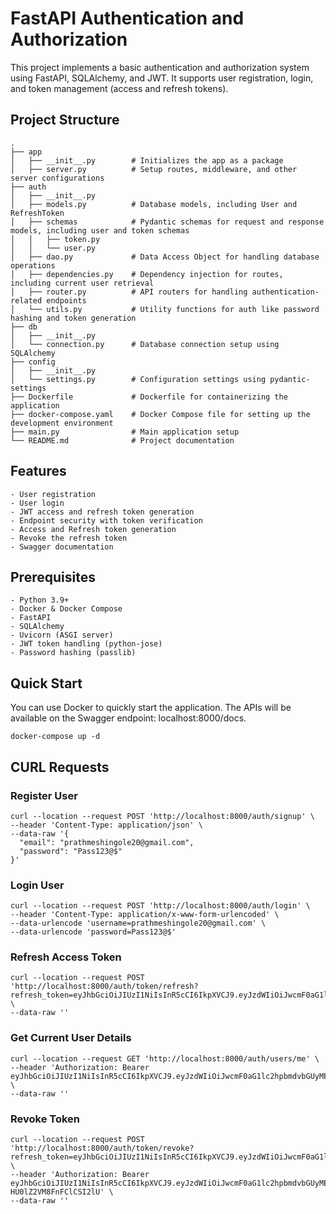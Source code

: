 # FastAPI Authentication and Authorization

This project implements a basic authentication and authorization system using FastAPI, SQLAlchemy, and JWT. It supports user registration, login, and token management (access and refresh tokens).

## Project Structure

```plaintext
.
├── app
│   ├── __init__.py        # Initializes the app as a package
│   ├── server.py          # Setup routes, middleware, and other server configurations
├── auth
│   ├── __init__.py
│   ├── models.py          # Database models, including User and RefreshToken
│   ├── schemas            # Pydantic schemas for request and response models, including user and token schemas
│   │   ├── token.py
│   │   └── user.py
│   ├── dao.py             # Data Access Object for handling database operations
│   ├── dependencies.py    # Dependency injection for routes, including current user retrieval
│   ├── router.py          # API routers for handling authentication-related endpoints
│   └── utils.py           # Utility functions for auth like password hashing and token generation
├── db
│   ├── __init__.py
│   └── connection.py      # Database connection setup using SQLAlchemy
├── config
│   ├── __init__.py
│   └── settings.py        # Configuration settings using pydantic-settings
├── Dockerfile             # Dockerfile for containerizing the application
├── docker-compose.yaml    # Docker Compose file for setting up the development environment
├── main.py                # Main application setup
└── README.md              # Project documentation
```

## Features

```plaintext
- User registration
- User login
- JWT access and refresh token generation
- Endpoint security with token verification
- Access and Refresh token generation
- Revoke the refresh token
- Swagger documentation
```

## Prerequisites
```plaintext
- Python 3.9+
- Docker & Docker Compose
- FastAPI
- SQLAlchemy
- Uvicorn (ASGI server)
- JWT token handling (python-jose)
- Password hashing (passlib)
```

## Quick Start
You can use Docker to quickly start the application. The APIs will be available on the Swagger endpoint: localhost:8000/docs.
```plaintext
docker-compose up -d
```

## CURL Requests

### Register User
```commandline
curl --location --request POST 'http://localhost:8000/auth/signup' \
--header 'Content-Type: application/json' \
--data-raw '{
  "email": "prathmeshingole20@gmail.com",
  "password": "Pass123@$"
}'

```

### Login User
```commandline
curl --location --request POST 'http://localhost:8000/auth/login' \
--header 'Content-Type: application/x-www-form-urlencoded' \
--data-urlencode 'username=prathmeshingole20@gmail.com' \
--data-urlencode 'password=Pass123@$'
```

### Refresh Access Token
```commandline
curl --location --request POST 'http://localhost:8000/auth/token/refresh?refresh_token=eyJhbGciOiJIUzI1NiIsInR5cCI6IkpXVCJ9.eyJzdWIiOiJwcmF0aG1lc2hpbmdvbGUyMEBnbWFpbC5jb20iLCJpYXQiOjE3MTk5NDQ3MTUsIm5vbmNlIjoiZjY5ZjE2MWY0MTMyNjI4M2IyMGVmZjgzMzZiMzE3ODMifQ.WY35XG4mXhROL3AxoX0XUuazIZIGwTDOEtQuWLgTGNY' \
--data-raw ''
```


### Get Current User Details
```commandline
curl --location --request GET 'http://localhost:8000/auth/users/me' \
--header 'Authorization: Bearer eyJhbGciOiJIUzI1NiIsInR5cCI6IkpXVCJ9.eyJzdWIiOiJwcmF0aG1lc2hpbmdvbGUyMEBnbWFpbC5jb20iLCJleHAiOjE3MTk5NDY1MTV9.IDuULYqPmAzu8f_wO314T1HfOSNVqjn4asIGLsI9eQM' \
--data-raw ''

```


### Revoke Token
```commandline
curl --location --request POST 'http://localhost:8000/auth/token/revoke?refresh_token=eyJhbGciOiJIUzI1NiIsInR5cCI6IkpXVCJ9.eyJzdWIiOiJwcmF0aG1lc2hpbmdvbGUyMEBnbWFpbC5jb20iLCJpYXQiOjE3MTk5NDQ3MTUsIm5vbmNlIjoiZjY5ZjE2MWY0MTMyNjI4M2IyMGVmZjgzMzZiMzE3ODMifQ.WY35XG4mXhROL3AxoX0XUuazIZIGwTDOEtQuWLgTGNY' \
--header 'Authorization: Bearer eyJhbGciOiJIUzI1NiIsInR5cCI6IkpXVCJ9.eyJzdWIiOiJwcmF0aG1lc2hpbmdvbGUyMEBnbWFpbC5jb20iLCJleHAiOjE3MTk5NDU2Njl9.nAKEtEU2TP5wG8PEauwCGq-HU0lZ2VM8FnFClCSI2lU' \
--data-raw ''

```


